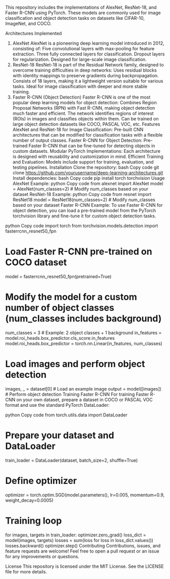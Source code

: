 This repository includes the implementations of AlexNet, ResNet-18, and Faster R-CNN using PyTorch. These models are commonly used for image classification and object detection tasks on datasets like CIFAR-10, ImageNet, and COCO.

Architectures Implemented
1. AlexNet
AlexNet is a pioneering deep learning model introduced in 2012, consisting of:
Five convolutional layers with max-pooling for feature extraction.
Three fully connected layers for classification.
Dropout layers for regularization.
Designed for large-scale image classification.
2. ResNet-18
ResNet-18 is part of the Residual Network family, designed to overcome training difficulties in deep networks:
Uses residual blocks with identity mappings to preserve gradients during backpropagation.
Consists of 18 layers, making it a lightweight version suitable for various tasks.
Ideal for image classification with deeper and more stable training.
3. Faster R-CNN (Object Detection)
Faster R-CNN is one of the most popular deep learning models for object detection:
Combines Region Proposal Networks (RPN) with Fast R-CNN, making object detection much faster and efficient.
The network identifies regions of interest (ROIs) in images and classifies objects within them.
Can be trained on large object detection datasets like COCO, PASCAL VOC, etc.
Features
AlexNet and ResNet-18 for Image Classification: Pre-built CNN architectures that can be modified for classification tasks with a flexible number of output classes.
Faster R-CNN for Object Detection: Pre-trained Faster R-CNN that can be fine-tuned for detecting objects in custom datasets.
Modular PyTorch Implementations: Each architecture is designed with reusability and customization in mind.
Efficient Training and Evaluation: Models include support for training, evaluation, and testing pipelines.
Installation
Clone the repository:
bash
Copy code
git clone https://github.com/yourusername/deep-learning-architectures.git
Install dependencies:
bash
Copy code
pip install torch torchvision
Usage
AlexNet Example:
python
Copy code
from alexnet import AlexNet
model = AlexNet(num_classes=2)  # Modify num_classes based on your dataset
ResNet-18 Example:
python
Copy code
from resnet import ResNet18
model = ResNet18(num_classes=2)  # Modify num_classes based on your dataset
Faster R-CNN Example:
To use Faster R-CNN for object detection, you can load a pre-trained model from the PyTorch torchvision library and fine-tune it for custom object detection tasks.

python
Copy code
import torch
from torchvision.models.detection import fasterrcnn_resnet50_fpn

# Load Faster R-CNN pre-trained on COCO dataset
model = fasterrcnn_resnet50_fpn(pretrained=True)

# Modify the model for a custom number of object classes (num_classes includes background)
num_classes = 3  # Example: 2 object classes + 1 background
in_features = model.roi_heads.box_predictor.cls_score.in_features
model.roi_heads.box_predictor = torch.nn.Linear(in_features, num_classes)

# Load images and perform object detection
images, _ = dataset[0]  # Load an example image
output = model([images])  # Perform object detection
Training Faster R-CNN
For training Faster R-CNN on your own dataset, prepare a dataset in COCO or PASCAL VOC format and use the standard PyTorch DataLoader:

python
Copy code
from torch.utils.data import DataLoader

# Prepare your dataset and DataLoader
train_loader = DataLoader(dataset, batch_size=2, shuffle=True)

# Define optimizer
optimizer = torch.optim.SGD(model.parameters(), lr=0.005, momentum=0.9, weight_decay=0.0005)

# Training loop
for images, targets in train_loader:
    optimizer.zero_grad()
    loss_dict = model(images, targets)
    losses = sum(loss for loss in loss_dict.values())
    losses.backward()
    optimizer.step()
Contributing
Contributions, issues, and feature requests are welcome! Feel free to open a pull request or an issue for any improvements or questions.

License
This repository is licensed under the MIT License. See the LICENSE file for more details.

